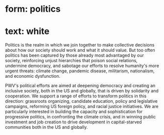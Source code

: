 # form: politics
# text: white

Politics is the realm in which we join together to make collective decisions about how our society should work and what it should value. But too often politics has been captured by those already most advantaged by our society, reinforcing unjust hierarchies that poison social relations, undermine democracy, and sabotage our efforts to resolve humanity's more urgent threats: climate change, pandemic disease, militarism, nationalism, and economic dysfunction.

PWV's political efforts are aimed at deepening democracy and creating an inclusive society, both in the US and globally, that is driven by solidarity and cooperation. We support a range of efforts to transform politics in this direction: grassroots organizing, candidate education, policy and legislative campaigns, reforming US foreign policy, and racial justice initiatives. We are particularly interested in building the capacity and sophistication for progressive politics, in confronting the climate crisis, and in winning public investment and job creation to drive development in capital-starved communities both in the US and globally.
